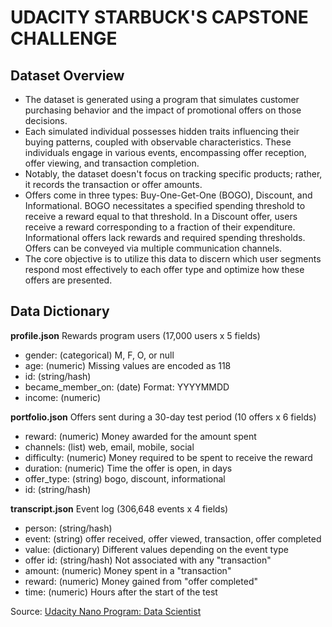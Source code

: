 # UDACITY STARBUCK'S CAPSTONE CHALLENGE

## Dataset Overview
- The dataset is generated using a program that simulates customer purchasing behavior and the impact of promotional offers on those decisions.
- Each simulated individual possesses hidden traits influencing their buying patterns, coupled with observable characteristics. These individuals engage in various events, encompassing offer reception, offer viewing, and transaction completion.
- Notably, the dataset doesn't focus on tracking specific products; rather, it records the transaction or offer amounts.
- Offers come in three types: Buy-One-Get-One (BOGO), Discount, and Informational. BOGO necessitates a specified spending threshold to receive a reward equal to that threshold. In a Discount offer, users receive a reward corresponding to a fraction of their expenditure. Informational offers lack rewards and required spending thresholds. Offers can be conveyed via multiple communication channels.
- The core objective is to utilize this data to discern which user segments respond most effectively to each offer type and optimize how these offers are presented.

## Data Dictionary
**profile.json**
Rewards program users (17,000 users x 5 fields)

- gender: (categorical) M, F, O, or null
- age: (numeric) Missing values are encoded as 118
- id: (string/hash)
- became_member_on: (date) Format: YYYYMMDD
- income: (numeric)

**portfolio.json**
Offers sent during a 30-day test period (10 offers x 6 fields)

- reward: (numeric) Money awarded for the amount spent
- channels: (list) web, email, mobile, social
- difficulty: (numeric) Money required to be spent to receive the reward
- duration: (numeric) Time the offer is open, in days
- offer_type: (string) bogo, discount, informational
- id: (string/hash)

**transcript.json**
Event log (306,648 events x 4 fields)

- person: (string/hash)
- event: (string) offer received, offer viewed, transaction, offer completed
- value: (dictionary) Different values depending on the event type
- offer id: (string/hash) Not associated with any "transaction"
- amount: (numeric) Money spent in a "transaction"
- reward: (numeric) Money gained from "offer completed"
- time: (numeric) Hours after the start of the test

Source: [Udacity Nano Program: Data Scientist](https://www.udacity.com/course/data-scientist-nanodegree--nd025?utm_source=gsem_brand&utm_medium=ads_r&utm_campaign=12908932988_c_individuals&utm_term=124509203711&utm_keyword=%2Budacity%20%2Bdata%20%2Bscience_b&gclid=Cj0KCQjwxtSSBhDYARIsAEn0thQ37yvP0P4SRAW7XaiasAdiTOYFe-IfkrDUAbPxQNuZ_05CUs6ukj0aAlT-EALw_wcB)
